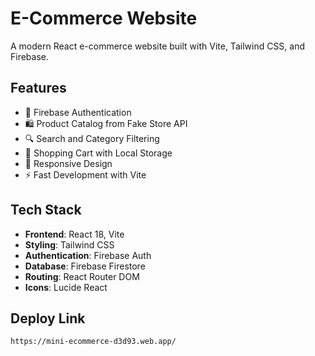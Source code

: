 # E-Commerce Website

A modern React e-commerce website built with Vite, Tailwind CSS, and Firebase.

## Features

- 🔐 Firebase Authentication
- 🛍️ Product Catalog from Fake Store API
- 🔍 Search and Category Filtering
- 🛒 Shopping Cart with Local Storage
- 📱 Responsive Design
- ⚡ Fast Development with Vite

## Tech Stack

- **Frontend**: React 18, Vite
- **Styling**: Tailwind CSS
- **Authentication**: Firebase Auth
- **Database**: Firebase Firestore
- **Routing**: React Router DOM
- **Icons**: Lucide React

## Deploy Link

    https://mini-ecommerce-d3d93.web.app/